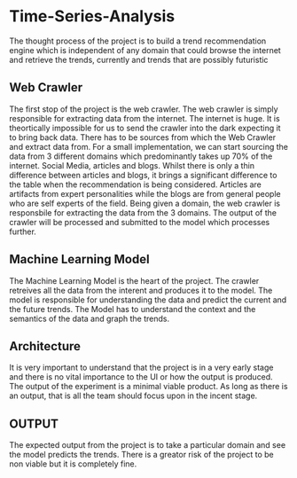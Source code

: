# Time-Series-Analysis

The thought process of the project is to build a trend recommendation engine which is independent of any domain that could browse the internet and retrieve the trends, currently and trends that are possibly futuristic

## Web Crawler

The first stop of the project is the web crawler. The web crawler is simply responsible for extracting data from the internet. The internet is huge. It is theortically impossible for us to send the crawler into the dark expecting it to bring back data. There has to be sources from which the Web Crawler and extract data from. For a small implementation, we can start sourcing the data from 3 different domains which predominantly takes up 70% of the internet. Social Media, articles and blogs. Whilst there is only a thin difference between articles and blogs, it brings a significant difference to the table when the recommendation is being considered. Articles are artifacts from expert personalities while the blogs are from general people who are self experts of the field. Being given a domain, the web crawler is responsbile for extracting the data from the 3 domains. The output of the crawler will be processed and submitted to the model which processes further.

## Machine Learning Model

The Machine Learning Model is the heart of the project. The crawler retreives all the data from the interent and produces it to the model. The model is responsible for understanding the data and predict the current and the future trends. The Model has to understand the context and the semantics of the data and graph the trends. 

## Architecture

It is very important to understand that the project is in a very early stage and there is no vital importance to the UI or how the output is produced. The output of the experiment is a minimal viable product. As long as there is an output, that is all the team should focus upon in the incent stage.

## OUTPUT

The expected output from the project is to take a particular domain and see the model predicts the trends. There is a greator risk of the project to be non viable but it is completely fine.
